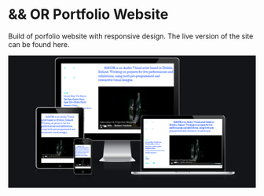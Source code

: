 # && OR Portfolio Website
Build of porfolio website with responsive design. The live version of the site can be found here.

![](assets/responsive_page.PNG)
